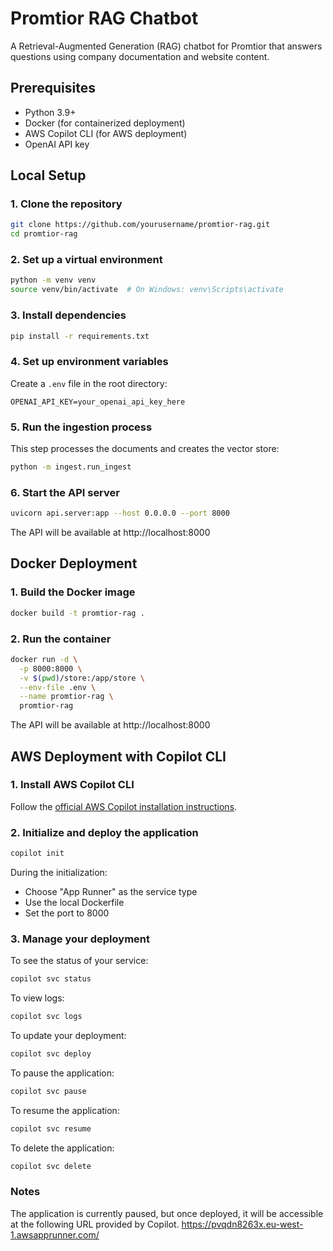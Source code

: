 # Promtior RAG Chatbot

A Retrieval-Augmented Generation (RAG) chatbot for Promtior that answers questions using company documentation and website content.

## Prerequisites

- Python 3.9+
- Docker (for containerized deployment)
- AWS Copilot CLI (for AWS deployment)
- OpenAI API key

## Local Setup

### 1. Clone the repository

```bash
git clone https://github.com/yourusername/promtior-rag.git
cd promtior-rag
```

### 2. Set up a virtual environment

```bash
python -m venv venv
source venv/bin/activate  # On Windows: venv\Scripts\activate
```

### 3. Install dependencies

```bash
pip install -r requirements.txt
```

### 4. Set up environment variables

Create a `.env` file in the root directory:

```
OPENAI_API_KEY=your_openai_api_key_here
```

### 5. Run the ingestion process

This step processes the documents and creates the vector store:

```bash
python -m ingest.run_ingest
```

### 6. Start the API server

```bash
uvicorn api.server:app --host 0.0.0.0 --port 8000
```

The API will be available at http://localhost:8000

## Docker Deployment

### 1. Build the Docker image

```bash
docker build -t promtior-rag .
```

### 2. Run the container

```bash
docker run -d \
  -p 8000:8000 \
  -v $(pwd)/store:/app/store \
  --env-file .env \
  --name promtior-rag \
  promtior-rag
```

The API will be available at http://localhost:8000

## AWS Deployment with Copilot CLI

### 1. Install AWS Copilot CLI

Follow the [official AWS Copilot installation instructions](https://aws.github.io/copilot-cli/docs/getting-started/install/).

### 2. Initialize and deploy the application

```bash
copilot init
```

During the initialization:
- Choose "App Runner" as the service type
- Use the local Dockerfile
- Set the port to 8000

### 3. Manage your deployment

To see the status of your service:

```bash
copilot svc status
```

To view logs:

```bash
copilot svc logs
```

To update your deployment:

```bash
copilot svc deploy
```

To pause the application:

```bash
copilot svc pause
```

To resume the application:

```bash
copilot svc resume
```

To delete the application:

```bash
copilot svc delete
```

### Notes

The application is currently paused, but once deployed, it will be accessible at the following URL provided by Copilot.
https://pvqdn8263x.eu-west-1.awsapprunner.com/